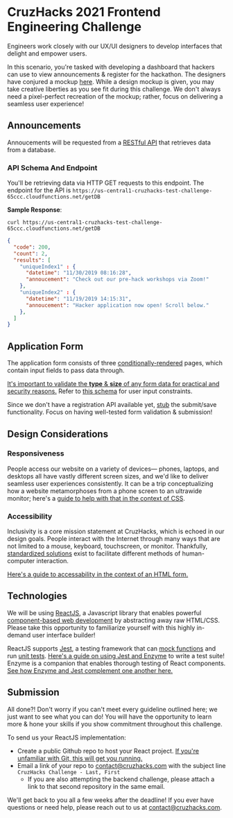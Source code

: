 # CruzHacks 2021 Frontend Engineering Challenge

Engineers work closely with our UX/UI designers to develop interfaces that delight and empower users.

In this scenario, you're tasked with developing a dashboard that hackers can use to view announcements & register for the hackathon. The designers have conjured a mockup [here](https://www.figma.com/file/pxkqgNnVvLCZrvBP6no7Jr/Cruzhacks-Frontend-Challenge?node-id=0%3A1).
While a design mockup is given, you may take creative liberties as you see fit during this challenge. We don't always need a pixel-perfect recreation of the mockup; rather, focus on delivering a seamless user experience!

## Announcements

Annoucements will be requested from a [RESTful API](https://www.codecademy.com/articles/what-is-rest) that retrieves data from a database.

### API Schema And Endpoint

You'll be retrieving data via HTTP GET requests to this endpoint. The endpoint for the API is `https://us-central1-cruzhacks-test-challenge-65ccc.cloudfunctions.net/getDB`

**Sample Response**:

`curl https://us-central1-cruzhacks-test-challenge-65ccc.cloudfunctions.net/getDB`

```json
{
  "code": 200,
  "count": 2,
  "results": [
    "uniqueIndex1" : {
      "datetime": "11/30/2019 08:16:28",
      "annoucement": "Check out our pre-hack workshops via Zoom!"
    },
    "uniqueIndex2" : {
      "datetime": "11/19/2019 14:15:31",
      "annoucement": "Hacker application now open! Scroll below."
    },
  ]
}
```

## Application Form

The application form consists of three [conditionally-rendered](https://reactjs.org/docs/conditional-rendering.html) pages, which contain input fields to pass data through. 

[It's important to validate the **type** & **size** of any form data for practical and security reasons.](https://developer.mozilla.org/en-US/docs/Learn/Forms/Form_validation#What_is_form_validation) Refer to [this schema](https://docs.google.com/document/d/1gPo9_31LTOIkPMnFt-n4zWBOg7HsOB-yEDPmuAKsM6I/edit?usp=sharing) for user input constraints.

Since we don't have a registration API available yet, [stub](https://en.wikipedia.org/wiki/Method_stub) the submit/save functionality. Focus on having well-tested form validation & submission!

## Design Considerations
  
### Responsiveness

People access our website on a variety of devices— phones, laptops, and desktops all have vastly different screen sizes, and we'd like to deliver seamless user experiences consistently. It can be a trip conceptualizing how a website metamorphoses from a phone screen to an ultrawide monitor; here's a [guide to help with that in the context of CSS](https://www.freecodecamp.org/news/how-to-start-thinking-responsively/).

### Accessibility

Inclusivity is a core mission statement at CruzHacks, which is echoed in our design goals. People interact with the Internet through many ways that are not limited to a mouse, keyboard, touchscreen, or monitor. Thankfully, [standardized solutions](https://reactjs.org/docs/accessibility.html) exist to facilitate different methods of human-computer interaction.

[Here's a guide to accessability in the context of an HTML form.](https://itnext.io/form-accessibility-a-practical-guide-4062b7e2dd14)

## Technologies

We will be using [ReactJS](https://reactjs.org/docs/thinking-in-react.html), a Javascript library that enables powerful [component-based web development](https://reactjs.org/docs/components-and-props.html) by abstracting away raw HTML/CSS. Please take this opportunity to familiarize yourself with this highly in-demand user interface builder!

ReactJS supports [Jest](https://jestjs.io/), a testing framework that can [mock functions](https://jestjs.io/docs/en/mock-functions.html) and run [unit tests](https://en.wikipedia.org/wiki/Unit_testing). [Here's a guide on using Jest and Enzyme](https://dzone.com/articles/unit-testing-in-reactjs-using-jest-and-enzyme) to write a test suite! Enzyme is a companion that enables thorough testing of React components. [See how Enzyme and Jest complement one another here.](https://medium.com/codeclan/testing-react-with-jest-and-enzyme-20505fec4675)

## Submission

All done?! Don't worry if you can't meet every guideline outlined here; we just want to see what you can do! You will have the opportunity to learn more & hone your skills if you show commitment throughout this challenge.

To send us your ReactJS implementation:

* Create a public Github repo to host your React project. [If you're unfamiliar with Git, this will get you running.](https://www.freecodecamp.org/news/learn-the-basics-of-git-in-under-10-minutes-da548267cc91/)
* Email a link of your repo to [contact@cruzhacks.com](mailto:contact@cruzhacks.com) with the subject line `CruzHacks Challenge - Last, First`
  * If you are also attempting the backend challenge, please attach a link to that second repository in the same email.
  
We'll get back to you all a few weeks after the deadline!
If you ever have questions or need help, please reach out to us at [contact@cruzhacks.com](mailto:contact@cruzhacks.com).
